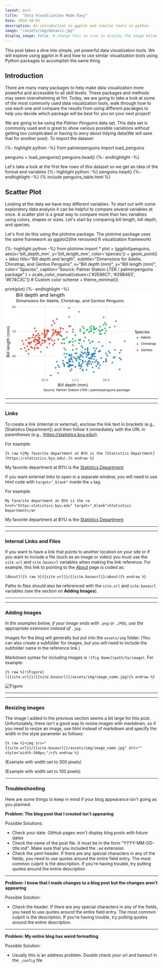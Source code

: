 ```yaml
---
layout: post
title:  "Data Visualization Made Easy"
date: 2024-10-03
description: An introduction to ggplot and similar tools in python.   
image: "/assets/img/dataviz.jpg"
display_image: false  # change this to true to display the image below the banner 
---
```

<p class="intro"><span class="dropcap">T</span>his post takes a dive into simple, yet powerful data visualization tools. We will explore using ggplot in R and how to use similar visualization tools using Python packages to accomplish the same thing.</p>

## Introduction  

There are many many packages to help make data visualization more powerful and accessible to all skill levels. These packages and methods may seem overwhelming at firt. Today, we are going to take a look at some of the most commonly used data visualization tools, walk through how to use each one and compare the results from using different pacakges to help you decide which package will be best for you on your next project!

We are going to be using the *Palmer Penguins* data set. This data set is commonly used and is great to show various possible variations without getting too complicated or having to wory about tidying data(We will save that for another post). To import the dataset:

{%- highlight python -%}
from palmerpenguins import load_penguins

penguins = load_penguins()
penguins.head()
{%- endhighlight -%}

Let's take a look at the first few rows of this dataset so we get an idea of the format and variables
{%- highlight python -%}
penguins.head()
{%- endhighlight -%}
{% include penguins_table.html %}

## Scatter Plot

Looking at the data we have may different variables. To start out with some exploratory data analysis it can be helpful to compare several variables at once. A scatter plot is a great way to compare more than two variables using colors, shapes or sizes. Let's start by comparing bill length, bill depth, and species.

Let's first do this using the plotnine package. The plotnine package uses the same framework as ggplot2(the renouned R visualization framework)

{%- highlight python -%}
from plotnine import *
plot = (ggplot(penguins,
               aes(x='bill_depth_mm',
                   y='bill_length_mm',
                   color='species'))
        + geom_point()
        + labs(
            title="Bill depth and length",
            subtitle="Dimensions for Adelie, Chinstrap, and Gentoo Penguins",
            x="Bill depth (mm)", y="Bill length (mm)",
            color="Species",
            caption="Source: Palmer Station LTER / palmerpenguins package"
        )
        + scale_color_manual(values=['#2E86C1', '#28B463', '#E74C3C'])  # Custom color scheme
        + theme_minimal())

print(plot)
{%- endhighlight -%}
<img src="../assets/img/penguins_plot.png" alt="Bill Depth and Length Plot" width="600">

---
---

### Links 

To create a link (internal or external), enclose the link text in brackets (e.g., [Statistics Department]) and then follow it immediately with the URL in parentheses (e.g., (https://statistics.byu.edu)).

For example:
```
{% raw %}My favorite department at BYU is the [Statistics Department](https://statistics.byu.edu).{% endraw %}
```
My favorite department at BYU is the [Statistics Department](https://statistics.byu.edu)


If you want external links to open in a separate window, you will need to use html code with `target="_blank"` inside the `a` tag. 

For example:
```
My favorite department at BYU is the <a href="https:statistics.byu.edu" target="_blank">Statistics Department</a>
```
My favorite department at BYU is the <a href="https:statistics.byu.edu" target="_blank">Statistics Department</a>


----
----

### Internal Links and Files

If you want to have a link that points to another location on your site or if you want to include a file (such as an image or video) you must use the `site.url` and `site.baseurl` variables when making the link reference.  For example, this link to pointing to the [About]({{site.url}}/{{site.baseurl}}/about) page is coded as:
```
[About]({% raw %}{{site.url}}/{{site.baseurl}}/about){% endraw %}
```
Paths to files should also be referenced with the `site.url` and `site.baseurl` variables (see the section on **Adding Images**).

---
---

### Adding Images
*In the examples below, if your image ends with `.png` or `.JPEG`, use the appropriate extension instead of `.jpg`.*  

Images for the blog will generally but put into the `assets/img` folder.  (You can also create a subfolder for images, but you will need to include the subfolder name in the reference link.) 

Markdown syntax for including images is `![Fig Name](path/to/image)`.  For example:
```
{% raw %}![Figure]({{site.url}}/{{site.baseurl}}/assets/img/image_name.jpg){% endraw %}
```
![Figure]({{site.url}}/{{site.baseurl}}/assets/img/image5.jpg)

---
---

### Resizing images

The image I added in the previous section seems a bit large for this post.  Unfortunately,
there isn't a good way to resize images with markdown, so if you need to resize an image, use html instead of markdown and specify the width in the style parameter as follows:

```
{% raw %}<img src="{{site.url}}/{{site.baseurl}}/assets/img/image_name.jpg" alt="" style="width:300px;"/>{% endraw %}
```

(Example with width set to 300 pixels)
<img src="{{site.url}}/{{site.baseurl}}/assets/img/image5.jpg" alt="" style="width:300px;"/>


(Example with width set to 100 pixels)
<img src="{{site.url}}/{{site.baseurl}}/assets/img/image5.jpg" alt="" style="width:100px;"/>




---

### Troubleshooting

Here are some things to keep in mind if your blog appearance isn't going as you planned:

**Problem:  The blog post that I created isn't appearing**

Possible Solutions: 
  - Check your date. GitHub pages won't display blog posts with future dates
  - Check the name of the post file.  It must be in the form "YYYY-MM-DD-title.md".  Make sure that you included the `.md` extension 
  - Check the yaml header.  If there are any special characters in any of the fields, you need to use quotes around the entire field entry.  The most common culprit is the description.  If you're having trouble, try putting quotes around the entire description

---

**Problem:  I know that I made changes to a blog post but the changes aren't appearing**

Possible Solution:
  - Check the header.  If there are any special characters in any of the fields, you need to use quotes around the entire field entry.  The most common culprit is the description.  If you're having trouble, try putting quotes around the entire description.

---

**Problem:  My entire blog has weird formatting**

Possible Solution:
  - Usually this is an address problem.  Double check your url and baseurl in the `_config` file
